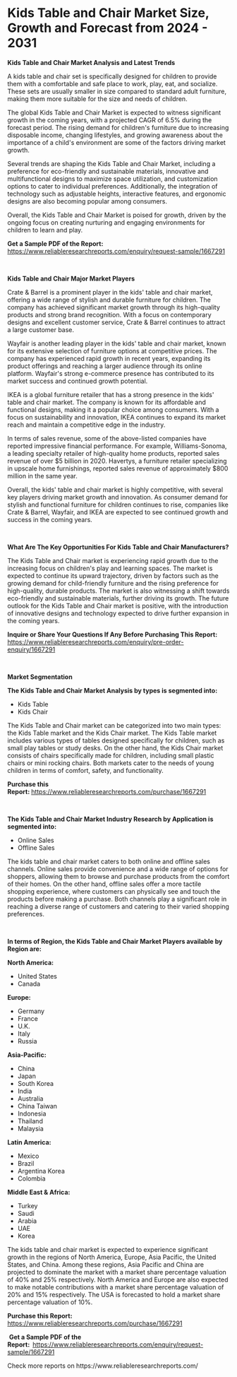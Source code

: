 <p><h1>Kids Table and Chair Market Size, Growth and Forecast from 2024 - 2031</h1></p><p><strong>Kids Table and Chair Market Analysis and Latest Trends</strong></p>
<p><p>A kids table and chair set is specifically designed for children to provide them with a comfortable and safe place to work, play, eat, and socialize. These sets are usually smaller in size compared to standard adult furniture, making them more suitable for the size and needs of children.</p><p>The global Kids Table and Chair Market is expected to witness significant growth in the coming years, with a projected CAGR of 6.5% during the forecast period. The rising demand for children's furniture due to increasing disposable income, changing lifestyles, and growing awareness about the importance of a child's environment are some of the factors driving market growth.</p><p>Several trends are shaping the Kids Table and Chair Market, including a preference for eco-friendly and sustainable materials, innovative and multifunctional designs to maximize space utilization, and customization options to cater to individual preferences. Additionally, the integration of technology such as adjustable heights, interactive features, and ergonomic designs are also becoming popular among consumers.</p><p>Overall, the Kids Table and Chair Market is poised for growth, driven by the ongoing focus on creating nurturing and engaging environments for children to learn and play.</p></p>
<p><strong>Get a Sample PDF of the Report:&nbsp;</strong> <a href="https://www.reliableresearchreports.com/enquiry/request-sample/1667291">https://www.reliableresearchreports.com/enquiry/request-sample/1667291</a></p>
<p>&nbsp;</p>
<p><strong>Kids Table and Chair Major Market Players</strong></p>
<p><p>Crate & Barrel is a prominent player in the kids' table and chair market, offering a wide range of stylish and durable furniture for children. The company has achieved significant market growth through its high-quality products and strong brand recognition. With a focus on contemporary designs and excellent customer service, Crate & Barrel continues to attract a large customer base.</p><p>Wayfair is another leading player in the kids' table and chair market, known for its extensive selection of furniture options at competitive prices. The company has experienced rapid growth in recent years, expanding its product offerings and reaching a larger audience through its online platform. Wayfair's strong e-commerce presence has contributed to its market success and continued growth potential.</p><p>IKEA is a global furniture retailer that has a strong presence in the kids' table and chair market. The company is known for its affordable and functional designs, making it a popular choice among consumers. With a focus on sustainability and innovation, IKEA continues to expand its market reach and maintain a competitive edge in the industry.</p><p>In terms of sales revenue, some of the above-listed companies have reported impressive financial performance. For example, Williams-Sonoma, a leading specialty retailer of high-quality home products, reported sales revenue of over $5 billion in 2020. Havertys, a furniture retailer specializing in upscale home furnishings, reported sales revenue of approximately $800 million in the same year.</p><p>Overall, the kids' table and chair market is highly competitive, with several key players driving market growth and innovation. As consumer demand for stylish and functional furniture for children continues to rise, companies like Crate & Barrel, Wayfair, and IKEA are expected to see continued growth and success in the coming years.</p></p>
<p>&nbsp;</p>
<p><strong>What Are The Key Opportunities For Kids Table and Chair Manufacturers?</strong></p>
<p><p>The Kids Table and Chair market is experiencing rapid growth due to the increasing focus on children's play and learning spaces. The market is expected to continue its upward trajectory, driven by factors such as the growing demand for child-friendly furniture and the rising preference for high-quality, durable products. The market is also witnessing a shift towards eco-friendly and sustainable materials, further driving its growth. The future outlook for the Kids Table and Chair market is positive, with the introduction of innovative designs and technology expected to drive further expansion in the coming years.</p></p>
<p><strong>Inquire or Share Your Questions If Any Before Purchasing This Report:</strong> <a href="https://www.reliableresearchreports.com/enquiry/pre-order-enquiry/1667291">https://www.reliableresearchreports.com/enquiry/pre-order-enquiry/1667291</a></p>
<p>&nbsp;</p>
<p><strong>Market Segmentation</strong></p>
<p><strong>The Kids Table and Chair Market Analysis by types is segmented into:</strong></p>
<p><ul><li>Kids Table</li><li>Kids Chair</li></ul></p>
<p><p>The Kids Table and Chair market can be categorized into two main types: the Kids Table market and the Kids Chair market. The Kids Table market includes various types of tables designed specifically for children, such as small play tables or study desks. On the other hand, the Kids Chair market consists of chairs specifically made for children, including small plastic chairs or mini rocking chairs. Both markets cater to the needs of young children in terms of comfort, safety, and functionality.</p></p>
<p><strong>Purchase this Report:&nbsp;</strong><a href="https://www.reliableresearchreports.com/purchase/1667291">https://www.reliableresearchreports.com/purchase/1667291</a></p>
<p>&nbsp;</p>
<p><strong>The Kids Table and Chair Market Industry Research by Application is segmented into:</strong></p>
<p><ul><li>Online Sales</li><li>Offline Sales</li></ul></p>
<p><p>The kids table and chair market caters to both online and offline sales channels. Online sales provide convenience and a wide range of options for shoppers, allowing them to browse and purchase products from the comfort of their homes. On the other hand, offline sales offer a more tactile shopping experience, where customers can physically see and touch the products before making a purchase. Both channels play a significant role in reaching a diverse range of customers and catering to their varied shopping preferences.</p></p>
<p>&nbsp;</p>
<p><strong>In terms of Region, the Kids Table and Chair Market Players available by Region are:</strong></p>
<p>
    <p> <strong> North America: </strong>
        <ul>
            <li>United States</li>
            <li>Canada</li>
        </ul>
        </p> 
    <p> <strong> Europe: </strong>
        <ul>
            <li>Germany</li>
            <li>France</li>
            <li>U.K.</li>
            <li>Italy</li>
            <li>Russia</li>
        </ul>
        </p> 
    <p> <strong> Asia-Pacific: </strong>
        <ul>
            <li>China</li>
            <li>Japan</li>
            <li>South Korea</li>
            <li>India</li>
            <li>Australia</li>
            <li>China Taiwan</li>
            <li>Indonesia</li>
            <li>Thailand</li>
            <li>Malaysia</li>
        </ul>
        </p> 
    <p> <strong> Latin America: </strong>
        <ul>
            <li>Mexico</li>
            <li>Brazil</li>
            <li>Argentina Korea</li>
            <li>Colombia</li>
        </ul>
        </p> 
    <p> <strong> Middle East & Africa: </strong>
        <ul>
            <li>Turkey</li>
            <li>Saudi</li>
            <li>Arabia</li>
            <li>UAE</li>
            <li>Korea</li>
        </ul>
    </p>
    </p>
<p><p>The kids table and chair market is expected to experience significant growth in the regions of North America, Europe, Asia Pacific, the United States, and China. Among these regions, Asia Pacific and China are projected to dominate the market with a market share percentage valuation of 40% and 25% respectively. North America and Europe are also expected to make notable contributions with a market share percentage valuation of 20% and 15% respectively. The USA is forecasted to hold a market share percentage valuation of 10%.</p></p>
<p><strong>Purchase this Report: </strong><a href="https://www.reliableresearchreports.com/purchase/1667291">https://www.reliableresearchreports.com/purchase/1667291</a></p>
<p>&nbsp;<strong>Get a Sample PDF of the Report:&nbsp;&nbsp;</strong><a href="https://www.reliableresearchreports.com/enquiry/request-sample/1667291">https://www.reliableresearchreports.com/enquiry/request-sample/1667291</a></p>
<p><strong></strong></p>
<p>Check more reports on https://www.reliableresearchreports.com/</p>
